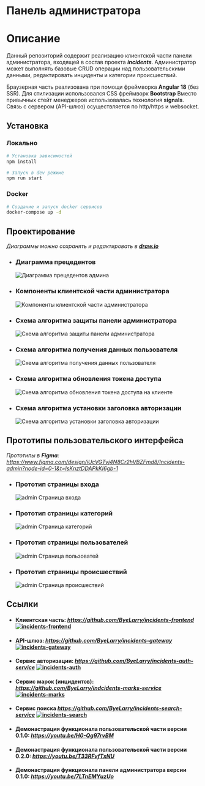 # Панель администратора

# Описание
Данный репозиторий содержит реализацию клиентской части панели администратора, входящей в состав проекта ***incidents***.
Администратор может выполнять базовые CRUD операции над пользовательскими данными, редактировать инциденты и категории происшествий.

Браузерная часть реализована при помощи фреймворка **Angular 18** (без SSR). Для стилизации использовался CSS фреймворк **Bootstrap** Вместо привычных стейт менеджеров использовалась технология **signals**.
Связь с сервером (API-шлюз) осуществляется по http/https и websocket.

## Установка

### Локально
```bash
# Установка зависимостей
npm install

# Запуск в dev режиме
npm run start
```

### Docker 
```bash
# Создание и запуск docker сервисов
docker-compose up -d
```

## Проектирование

_Диаграммы можно сохранять и редактировать в ***[draw.io](https://app.diagrams.net/)***_

- ### Диаграмма прецедентов
  ![Диаграмма прецедентов админа](https://github.com/user-attachments/assets/13f9c41a-d553-4770-9670-e1946771f413)
  
- ### Компоненты клиентской части администратора
  ![Компоненты клиентской части администратора](https://github.com/user-attachments/assets/03e6c051-a4ec-48d9-beb9-056562658019)

- ### Схема алгоритма защиты панели администратора
  ![Схема алгоритма защиты панели администратора](https://github.com/user-attachments/assets/c3a25dfe-0acd-48b4-ae8a-d493ef886f9f)

- ### Схема алгоритма получения данных пользователя
  ![Схема алгоритма получения данных пользователя](https://github.com/user-attachments/assets/07487116-1372-40a6-96f5-42e9fd2a2684)

- ### Схема алгоритма обновления токена доступа
  ![Схема алгоритма обновления токена доступа на клиенте](https://github.com/user-attachments/assets/b9b093ee-793c-4895-9779-0033179e5ba4)

- ### Схема алгоритма установки заголовка авторизации
  ![Схема алгоритма установки заголовка авторизации](https://github.com/user-attachments/assets/8a8cd4e7-56e6-436f-8f89-bf90fc464c86)

## Прототипы пользовательского интерфейса

_Прототипы в **Figma**: https://www.figma.com/design/iUcVGTvj4N8Cr2hVBZFmd8/Incidents-admin?node-id=0-1&t=lsKnztDDAPkKI6gb-1_

- ### Прототип страницы входа
  ![admin  Страница входа](https://github.com/user-attachments/assets/8cb7525a-a3c0-4fe7-a809-3830340bb080)

- ### Прототип страницы категорий
  ![admin  Страница категорий](https://github.com/user-attachments/assets/2f1ff500-edfd-4229-9d5c-06daa40659b2)

- ### Прототип страницы пользователей
  ![admin  Страница пользоватей](https://github.com/user-attachments/assets/f96ed12a-de11-4b3b-93ae-f786945fee64)

- ### Прототип страницы происшествий
  ![admin  Страница происшествий](https://github.com/user-attachments/assets/eb2552f7-561f-48ff-871e-e049b391f468)


## Ссылки

- #### Клиентская часть:  *https://github.com/ByeLarry/incidents-frontend*  [![incidents-frontend](https://github.com/ByeLarry/incidents-frontend/actions/workflows/incidents-frontend.yml/badge.svg)](https://github.com/ByeLarry/incidents-frontend/actions/workflows/incidents-frontend.yml)
- #### API-шлюз:  *https://github.com/ByeLarry/incidents-gateway*  [![incidents-gateway](https://github.com/ByeLarry/incidents-gateway/actions/workflows/incidents-gateway.yml/badge.svg)](https://github.com/ByeLarry/incidents-gateway/actions/workflows/incidents-gateway.yml)
- #### Сервис авторизации:  *https://github.com/ByeLarry/incidents-auth-service*  [![incidents-auth](https://github.com/ByeLarry/incidents-auth-service/actions/workflows/incidents-auth.yml/badge.svg)](https://github.com/ByeLarry/incidents-auth-service/actions/workflows/incidents-auth.yml)
- #### Сервис марок (инцидентов): *https://github.com/ByeLarry/indcidents-marks-service*  [![incidents-marks](https://github.com/ByeLarry/incidents-marks-service/actions/workflows/incidents-marks.yml/badge.svg)](https://github.com/ByeLarry/incidents-marks-service/actions/workflows/incidents-marks.yml)
- #### Сервис поиска *https://github.com/ByeLarry/incidents-search-service*  [![incidents-search](https://github.com/ByeLarry/incidents-search-service/actions/workflows/incidents-search.yml/badge.svg)](https://github.com/ByeLarry/incidents-search-service/actions/workflows/incidents-search.yml)
- #### Демонастрация функционала пользовательской части версии 0.1.0: *https://youtu.be/H0-Qg97rvBM*
- #### Демонастрация функционала пользовательской части версии 0.2.0: *https://youtu.be/T33RFvfTxNU*
- #### Демонастрация функционала панели администратора версии 0.1.0: *https://youtu.be/7LTnEMYuzUo*



